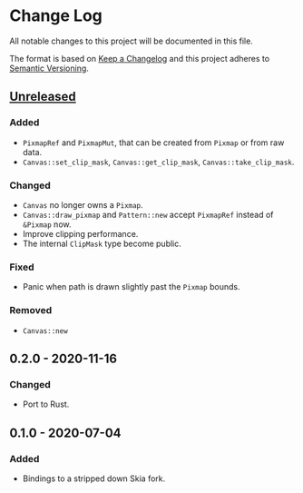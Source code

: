 # Change Log
All notable changes to this project will be documented in this file.

The format is based on [Keep a Changelog](http://keepachangelog.com/)
and this project adheres to [Semantic Versioning](http://semver.org/).

## [Unreleased]
### Added
- `PixmapRef` and `PixmapMut`, that can be created from `Pixmap` or from raw data.
- `Canvas::set_clip_mask`, `Canvas::get_clip_mask`, `Canvas::take_clip_mask`.

### Changed
- `Canvas` no longer owns a `Pixmap`.
- `Canvas::draw_pixmap` and `Pattern::new` accept `PixmapRef` instead of `&Pixmap` now.
- Improve clipping performance.
- The internal `ClipMask` type become public.

### Fixed
- Panic when path is drawn slightly past the `Pixmap` bounds.

### Removed
- `Canvas::new`

## 0.2.0 - 2020-11-16
### Changed
- Port to Rust.

## 0.1.0 - 2020-07-04
### Added
- Bindings to a stripped down Skia fork.

[Unreleased]: https://github.com/RazrFalcon/tiny-skia/compare/v0.2.0...HEAD
